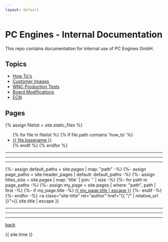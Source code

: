 ```yaml
---
layout: default
---
```

# PC Engines - Internal Documentation

This repo contains documentation for internal use of PC Engines GmbH.

## Topics

*   [How To's](./how_to/index.html)
*   [Customer Images](./customers/index.html)
*   [WNC Production Tests](./wnc/index.html)
*   [Board Modifications](./board_mods/index.html)
*   [ECN](./ecn/index.html)

## Pages

{% assign filelist = site.static_files  %}
<ul>
  {% for file in filelist %}
  {% if file.path contains 'how_to' %}
    <li><a href="{{ site.baseurl }}/how_to/{{ file.basename | append: '.html' }}">{{ file.basename }}</a></li>
  {% endif %}
  {% endfor %}
</ul>

<hr>
<hr>
<hr>

{%- assign default_paths = site.pages | map: "path" -%}
{%- assign page_paths = site.header_pages | default: default_paths -%}
{%- assign titles_size = site.pages | map: 'title' | join: '' | size -%}
{%- for path in page_paths -%}
  {%- assign my_page = site.pages | where: "path", path | first -%}
  {%- if my_page.title -%}
  <a class="page-link" href="{{ my_page.url | relative_url }}">{{ my_page.title | escape }}</a>
  {%- endif -%}
{%- endfor -%}
<a class="site-title" rel="author" href="{{ "/" | relative_url }}">{{ site.title | escape }}</a>

<hr>
<hr>
<hr>

[back](../)


{{ site.time }}